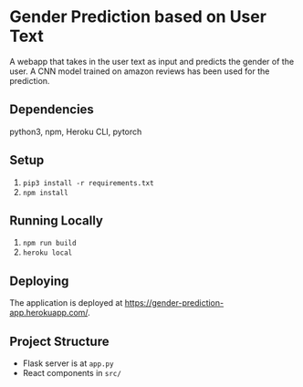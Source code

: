 # Gender Prediction based on User Text
A webapp that takes in the user text as input and predicts the gender of the user. A CNN model trained on amazon reviews has been used for the prediction.

## Dependencies

python3, npm, Heroku CLI, pytorch

## Setup

1. `pip3 install -r requirements.txt`
2. `npm install`

## Running Locally

1. `npm run build`
2. `heroku local`

## Deploying

The application is deployed at https://gender-prediction-app.herokuapp.com/.

## Project Structure

* Flask server is at `app.py`
* React components in `src/`

